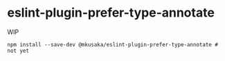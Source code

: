 # eslint-plugin-prefer-type-annotate
WIP
```
npm install --save-dev @mkusaka/eslint-plugin-prefer-type-annotate # not yet
```

